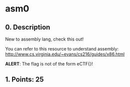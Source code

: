 # asm0

## 0. Description

New to assembly lang, check this out!

You can refer to this resource to understand assembly: http://www.cs.virginia.edu/~evans/cs216/guides/x86.html

**ALERT**: The flag is not of the form eCTF{}!

## 1. Points: 25
